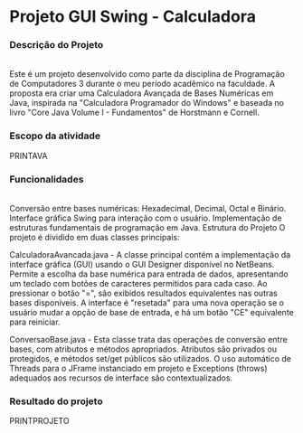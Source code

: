 # Projeto GUI Swing - Calculadora

<h3>Descrição do Projeto</h3><br />
Este é um projeto desenvolvido como parte da disciplina de Programação de Computadores 3 durante o meu período acadêmico na faculdade. A proposta era criar uma Calculadora Avançada de Bases Numéricas em Java, inspirada na "Calculadora Programador do Windows" e baseada no livro "Core Java Volume I - Fundamentos" de Horstmann e Cornell.

<h3>Escopo da atividade</h3>
PRINTAVA

<h3>Funcionalidades</h3><br />
Conversão entre bases numéricas: Hexadecimal, Decimal, Octal e Binário.
Interface gráfica Swing para interação com o usuário.
Implementação de estruturas fundamentais de programação em Java.
Estrutura do Projeto
O projeto é dividido em duas classes principais:

CalculadoraAvancada.java - A classe principal contém a implementação da interface gráfica (GUI) usando o GUI Designer disponível no NetBeans. Permite a escolha da base numérica para entrada de dados, apresentando um teclado com botões de caracteres permitidos para cada caso. Ao pressionar o botão "=", são exibidos resultados equivalentes nas outras bases disponíveis. A interface é "resetada" para uma nova operação se o usuário mudar a opção de base de entrada, e há um botão "CE" equivalente para reiniciar.

ConversaoBase.java - Esta classe trata das operações de conversão entre bases, com atributos e métodos apropriados. Atributos são privados ou protegidos, e métodos set/get públicos são utilizados. O uso automático de Threads para o JFrame instanciado em projeto e Exceptions (throws) adequados aos recursos de interface são contextualizados.

<h3>Resultado do projeto</h3>
PRINTPROJETO
